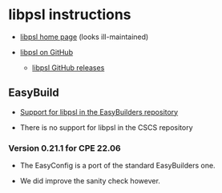 # libpsl instructions

-   [libpsl home page](https://rockdaboot.github.io/libpsl/) (looks ill-maintained)

-   [libpsl on GitHub](https://github.com/rockdaboot/libpsl)

    -   [libpsl GitHub releases](https://github.com/rockdaboot/libpsl/releases)

## EasyBuild

-   [Support for libpsl in the EasyBuilders repository](https://github.com/easybuilders/easybuild-easyconfigs/tree/develop/easybuild/easyconfigs/l/libpsl)

-   There is no support for libpsl in the CSCS repository

### Version 0.21.1 for CPE 22.06

-   The EasyConfig is a port of the standard EasyBuilders one.

-   We did improve the sanity check however.

  